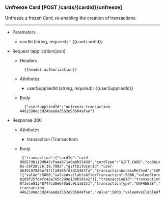 ### Unfreeze Card [POST /cards/{cardId}/unfreeze]
Unfreeze a frozen Card, re-enabling the creation of transactions.

---
+ Parameters
    + cardId (string, required) - {{card.cardId}}

+ Request (application/json)
    + Headers
    
            {{header.authorization}}

    + Attributes
        + userSuppliedId (string, required): {{userSuppliedId}}
   
    + Body 
    
            {"userSuppliedId":"unfreeze-transaction-4462590ec3d246ea8a3562e93584afae"}
    
+ Response 200
    + Attributes
        + transaction (Transaction)

    + Body

           {"transaction":{"cardId":"card-996570b110d045cfaaa971a6a0b55409","cardType":"GIFT_CARD","codeLastFour":"ZVRK","currency":"USD","dateCreated":"2018-01-29T20:26:19.798Z","giftbitUserId":"user-4646197086af471fa9265fd3d1546ffa","transactionAccessMethod":"CARDID","transactionBreakdown":[{"value":5000,"valueAvailableAfterTransaction":5000,"valueStoreId":"value-82d9f25fd4fc46a785c299e130b5d142"}],"transactionId":"transaction-0f2ece01348747cd8e670adc9c1a8351","transactionType":"UNFREEZE","userSuppliedId":"unfreeze-transaction-4462590ec3d246ea8a3562e93584afae","value":5000,"valueAvailableAfterTransaction":5000}}
